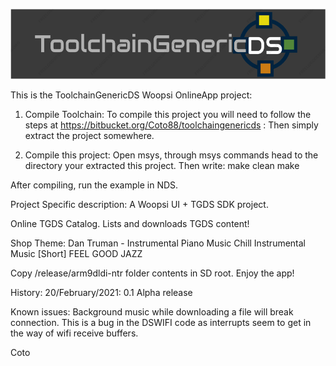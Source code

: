 ![ToolchainGenericDS](img/TGDS-Logo.png)

This is the ToolchainGenericDS Woopsi OnlineApp project:

1.	Compile Toolchain:
To compile this project you will need to follow the steps at https://bitbucket.org/Coto88/toolchaingenericds :
Then simply extract the project somewhere.

2.	Compile this project: 
Open msys, through msys commands head to the directory your extracted this project.
Then write:
make clean <enter>
make <enter>

After compiling, run the example in NDS. 

Project Specific description:
A Woopsi UI + TGDS SDK project. 

Online TGDS Catalog. Lists and downloads TGDS content!

Shop Theme: 
Dan Truman - Instrumental Piano Music
Chill Instrumental Music [Short] FEEL GOOD JAZZ

Copy /release/arm9dldi-ntr folder contents in SD root. Enjoy the app!

History:
20/February/2021: 0.1 Alpha release


Known issues:
Background music while downloading a file will break connection. This is a bug in the DSWIFI code as interrupts seem to get in the way of wifi receive buffers.

Coto